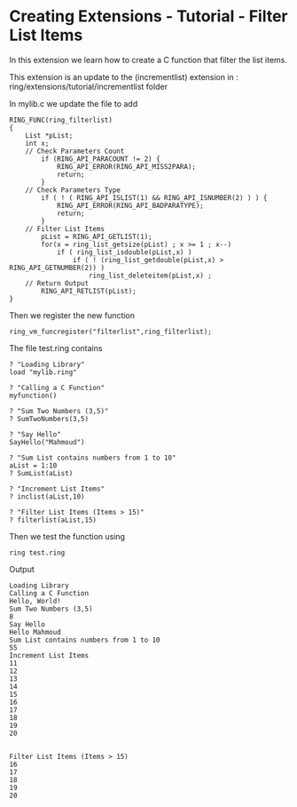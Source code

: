 Creating Extensions - Tutorial - Filter List Items
=====================================================

In this extension we learn how to create a C function that filter the list items.

This extension is an update to the (incrementlist) extension in : ring/extensions/tutorial/incrementlist folder

In mylib.c we update the file to add 

	RING_FUNC(ring_filterlist)
	{
		List *pList;
		int x;
		// Check Parameters Count
			if (RING_API_PARACOUNT != 2) {
				RING_API_ERROR(RING_API_MISS2PARA);
				return;
			}
		// Check Parameters Type
			if ( ! ( RING_API_ISLIST(1) && RING_API_ISNUMBER(2) ) ) {
				RING_API_ERROR(RING_API_BADPARATYPE);
				return;
			}
		// Filter List Items
			pList = RING_API_GETLIST(1);
			for(x = ring_list_getsize(pList) ; x >= 1 ; x--) 
				if ( ring_list_isdouble(pList,x) ) 
					if ( ! (ring_list_getdouble(pList,x) > RING_API_GETNUMBER(2)) )
						ring_list_deleteitem(pList,x) ;
		// Return Output
			RING_API_RETLIST(pList);
	}


Then we register the new function

	ring_vm_funcregister("filterlist",ring_filterlist);

The file test.ring contains

	? "Loading Library"
	load "mylib.ring"

	? "Calling a C Function"
	myfunction()

	? "Sum Two Numbers (3,5)"
	? SumTwoNumbers(3,5)

	? "Say Hello"
	SayHello("Mahmoud")

	? "Sum List contains numbers from 1 to 10"
	aList = 1:10
	? SumList(aList)

	? "Increment List Items"
	? inclist(aList,10)

	? "Filter List Items (Items > 15)"
	? filterlist(aList,15)

Then we test the function using

	ring test.ring

Output

	Loading Library
	Calling a C Function
	Hello, World!
	Sum Two Numbers (3,5)
	8
	Say Hello
	Hello Mahmoud
	Sum List contains numbers from 1 to 10
	55
	Increment List Items
	11
	12
	13
	14
	15
	16
	17
	18
	19
	20


	Filter List Items (Items > 15)
	16
	17
	18
	19
	20

